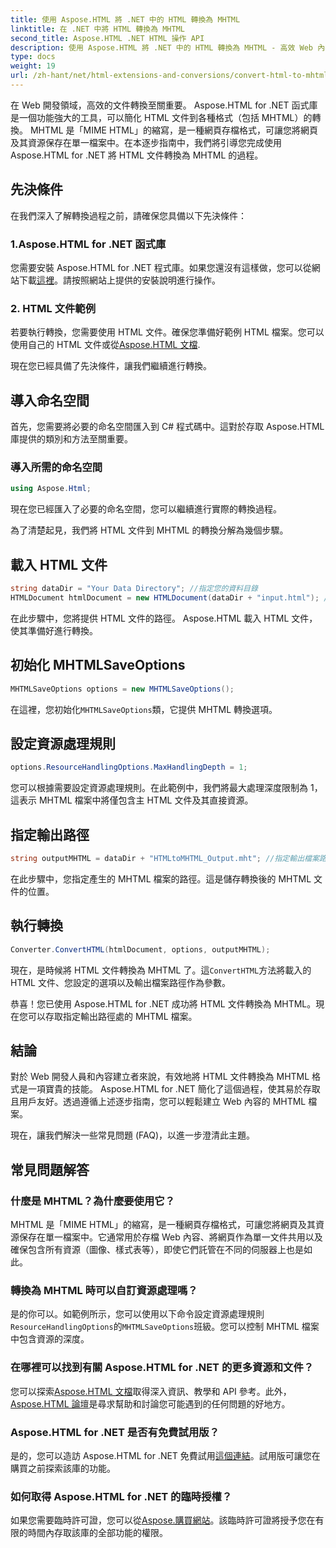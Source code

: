 ```yaml
---
title: 使用 Aspose.HTML 將 .NET 中的 HTML 轉換為 MHTML
linktitle: 在 .NET 中將 HTML 轉換為 MHTML
second_title: Aspose.HTML .NET HTML 操作 API
description: 使用 Aspose.HTML 將 .NET 中的 HTML 轉換為 MHTML - 高效 Web 內容歸檔的逐步指南。了解如何使用 Aspose.HTML for .NET 建立 MHTML 檔案。
type: docs
weight: 19
url: /zh-hant/net/html-extensions-and-conversions/convert-html-to-mhtml/
---
```


在 Web 開發領域，高效的文件轉換至關重要。 Aspose.HTML for .NET 函式庫是一個功能強大的工具，可以簡化 HTML 文件到各種格式（包括 MHTML）的轉換。 MHTML 是「MIME HTML」的縮寫，是一種網頁存檔格式，可讓您將網頁及其資源保存在單一檔案中。在本逐步指南中，我們將引導您完成使用 Aspose.HTML for .NET 將 HTML 文件轉換為 MHTML 的過程。

## 先決條件

在我們深入了解轉換過程之前，請確保您具備以下先決條件：

### 1.Aspose.HTML for .NET 函式庫

您需要安裝 Aspose.HTML for .NET 程式庫。如果您還沒有這樣做，您可以從網站下載[這裡](https://releases.aspose.com/html/net/)。請按照網站上提供的安裝說明進行操作。

### 2. HTML 文件範例

若要執行轉換，您需要使用 HTML 文件。確保您準備好範例 HTML 檔案。您可以使用自己的 HTML 文件或從[Aspose.HTML 文檔](https://reference.aspose.com/html/net/).

現在您已經具備了先決條件，讓我們繼續進行轉換。

## 導入命名空間

首先，您需要將必要的命名空間匯入到 C# 程式碼中。這對於存取 Aspose.HTML 庫提供的類別和方法至關重要。

### 導入所需的命名空間

```csharp
using Aspose.Html;
```

現在您已經匯入了必要的命名空間，您可以繼續進行實際的轉換過程。

為了清楚起見，我們將 HTML 文件到 MHTML 的轉換分解為幾個步驟。

## 載入 HTML 文件

```csharp
string dataDir = "Your Data Directory"; //指定您的資料目錄
HTMLDocument htmlDocument = new HTMLDocument(dataDir + "input.html"); //載入 HTML 文件
```

在此步驟中，您將提供 HTML 文件的路徑。 Aspose.HTML 載入 HTML 文件，使其準備好進行轉換。

## 初始化 MHTMLSaveOptions

```csharp
MHTMLSaveOptions options = new MHTMLSaveOptions();
```

在這裡，您初始化`MHTMLSaveOptions`類，它提供 MHTML 轉換選項。

## 設定資源處理規則

```csharp
options.ResourceHandlingOptions.MaxHandlingDepth = 1;
```

您可以根據需要設定資源處理規則。在此範例中，我們將最大處理深度限制為 1，這表示 MHTML 檔案中將僅包含主 HTML 文件及其直接資源。

## 指定輸出路徑

```csharp
string outputMHTML = dataDir + "HTMLtoMHTML_Output.mht"; //指定輸出檔案路徑
```

在此步驟中，您指定產生的 MHTML 檔案的路徑。這是儲存轉換後的 MHTML 文件的位置。

## 執行轉換

```csharp
Converter.ConvertHTML(htmlDocument, options, outputMHTML);
```

現在，是時候將 HTML 文件轉換為 MHTML 了。這`ConvertHTML`方法將載入的 HTML 文件、您設定的選項以及輸出檔案路徑作為參數。

恭喜！您已使用 Aspose.HTML for .NET 成功將 HTML 文件轉換為 MHTML。現在您可以存取指定輸出路徑處的 MHTML 檔案。

## 結論

對於 Web 開發人員和內容建立者來說，有效地將 HTML 文件轉換為 MHTML 格式是一項寶貴的技能。 Aspose.HTML for .NET 簡化了這個過程，使其易於存取且用戶友好。透過遵循上述逐步指南，您可以輕鬆建立 Web 內容的 MHTML 檔案。

現在，讓我們解決一些常見問題 (FAQ)，以進一步澄清此主題。

## 常見問題解答

### 什麼是 MHTML？為什麼要使用它？

MHTML 是「MIME HTML」的縮寫，是一種網頁存檔格式，可讓您將網頁及其資源保存在單一檔案中。它通常用於存檔 Web 內容、將網頁作為單一文件共用以及確保包含所有資源（圖像、樣式表等），即使它們託管在不同的伺服器上也是如此。

### 轉換為 MHTML 時可以自訂資源處理嗎？

是的你可以。如範例所示，您可以使用以下命令設定資源處理規則`ResourceHandlingOptions`的`MHTMLSaveOptions`班級。您可以控制 MHTML 檔案中包含資源的深度。

### 在哪裡可以找到有關 Aspose.HTML for .NET 的更多資源和文件？

您可以探索[Aspose.HTML 文檔](https://reference.aspose.com/html/net/)取得深入資訊、教學和 API 參考。此外，[Aspose.HTML 論壇](https://forum.aspose.com/)是尋求幫助和討論您可能遇到的任何問題的好地方。

### Aspose.HTML for .NET 是否有免費試用版？

是的，您可以造訪 Aspose.HTML for .NET 免費試用[這個連結](https://releases.aspose.com/)。試用版可讓您在購買之前探索該庫的功能。

### 如何取得 Aspose.HTML for .NET 的臨時授權？

如果您需要臨時許可證，您可以從[Aspose.購買網站](https://purchase.aspose.com/temporary-license/)。該臨時許可證將授予您在有限的時間內存取該庫的全部功能的權限。

